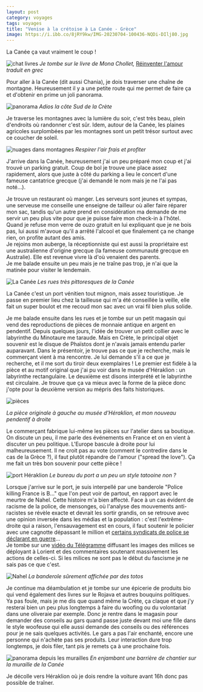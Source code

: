 ```yaml
---
layout: post 
category: voyages
tags: voyages
title: "Venise à la crétoise à La Canée - Grèce" 
image: https://i.ibb.co/8jRY9kw/IMG-20230704-100436-NQDi-DIlj80.jpg
---
```


La Canée ça vaut vraiment le coup !

![chat livres](https://i.ibb.co/8jRY9kw/IMG-20230704-100436-NQDi-DIlj80.jpg)
_Je tombe sur le livre de Mona Chollet,_ [Réinventer l'amour](https://www.editionsladecouverte.fr/reinventer_l_amour-9782355221743) _traduit en grec_

<!--more-->

Pour aller à la Canée (dit aussi Chania), je dois traverser une chaîne de montagne. Heureusement il y a une petite route qui me permet de faire ça et d'obtenir en prime un joli panorama. 

![panorama](https://i.ibb.co/YfQ30Jp/IMG-20230703-194443-1-Pqwnh-F09x.jpg)
_Adios la côte Sud de la Crète_

Je traverse les montagnes avec la lumière du soir, c'est très beau, plein d'endroits où randonner c'est sûr. Idem, autour de la Canée, les plaines agricoles surplombées par les montagnes sont un petit trésor surtout avec ce coucher de soleil. 

![nuages dans montagnes](https://i.ibb.co/tc2qwPm/IMG-20230703-203528-Bxe-Mtum-D4-X.jpg)
_Respirer l'air frais et profiter_

J'arrive dans la Canée, heureusement j'ai un peu préparé mon coup et j'ai trouvé un parking gratuit. Coup de bol je trouve une place assez rapidement, alors que juste à côté du parking a lieu le concert d'une fameuse cantatrice grecque (j'ai demandé le nom mais je ne l'ai pas noté...).
 
Je trouve un restaurant où manger. Les serveurs sont jeunes et sympas, une serveuse me conseille une enseigne de tailleur où aller faire réparer mon sac, tandis qu'un autre prend en considération ma demande de me servir un peu plus vite pour que je puisse faire mon check-in à l'hôtel. Quand je refuse mon verre de ouzo gratuit en lui expliquant que je ne bois pas, lui aussi m'avoue qu'il a arrêté l'alcool et que finalement ça ne change rien, on profite autant des amis.  
Je rejoins mon auberge, la réceptionniste qui est aussi la propriétaire est une australienne d'origine grecque (la fameuse communauté grecque en Australie). Elle est revenue vivre là d'où venaient des parents.  
Je me balade ensuite un peu mais je ne traîne pas trop, je n'ai que la matinée pour visiter le lendemain. 

![La Canée](https://i.ibb.co/GpjYb3z/ruescanee.jpg)
_Les rues très pittoresques de la Canée_

La Canée c'est un port vénitien tout mignon, mais assez touristique. Je passe en premier lieu chez la tailleuse qui m'a été conseillée la veille, elle fait un super boulot et me recoud mon sac avec un vrai fil bien plus solide.

Je me balade ensuite dans les rues et je tombe sur un petit magasin qui vend des reproductions de pièces de monnaie antique en argent en pendentif. Depuis quelques jours, l'idée de trouver un petit collier avec le labyrinthe du Minotaure me taraude. Mais en Crète, le principal objet souvenir est le disque de Phaïstos dont je n'avais jamais entendu parler auparavant. Dans le présentoir, je trouve pas ce que je recherche, mais le commerçant vient à ma rencontre. Je lui demande s'il a ce que je recherche, et il me sort du tiroir deux exemplaires ! Le premier est fidèle à la pièce et au motif original que j'ai pu voir dans le musée d'Héraklion : un labyrinthe rectangulaire. Le deuxième est disons interprété et le labyrinthe est circulaire. Je trouve que ça va mieux avec la forme de la pièce donc j'opte pour la deuxième version au mépris des faits historiques.  

![pièces](https://i.ibb.co/4tbq4HQ/pieces.jpg)

_La pièce originale à gauche au musée d'Héraklion, et mon nouveau pendentif à droite_

Le commerçant fabrique lui-même les pièces sur l'atelier dans sa boutique. On discute un peu, il me parle des événements en France et on en vient à discuter un peu politique. L'Europe bascule à droite pour lui malheureusement. Il ne croit pas au vote (comment le contredire dans le cas de la Grèce ?), il faut plutôt répandre de l'amour ("spread the love").
Ça me fait un très bon souvenir pour cette pièce ! 

![port Héraklion](https://i.ibb.co/gmSLXtK/IMG-20230704-093546-2-L41v-Ru-F52.jpg)
_Le bureau du port a un peu un style tatooine non ?_

Lorsque j'arrive sur le port, je suis interpellé par une banderole "Police killing France is B..." que l'on peut voir de partout, en rapport avec le meurtre de Nahel. Cette histoire m'a bien affecté. Face à un cas évident de racisme de la police, de mensonges, où l'analyse des mouvements anti-racistes se révèle exacte et devrait les sortir grandis, on se retrouve avec une opinion inversée dans les médias et la population : c'est l'extrême-droite qui a raison, l'ensauvagement est en cours, il faut soutenir le policier avec une cagnotte dépassant le million et [certains syndicats de police se déclarant en guerre](https://twitter.com/UNSAPOLICE/status/1674749283306749953?ref_src=twsrc%5Etfw%7Ctwcamp%5Etweetembed%7Ctwterm%5E1674749283306749953%7Ctwgr%5Ee0a3545c03c63518d6de36a470e4930b7a9538f8%7Ctwcon%5Es1_&ref_url=https%3A%2F%2Fbo-pic-franceinfo.francetelevisions.tv%2F)...   
Je tombe sur une [vidéo du Télégramme](https://youtu.be/Hfk4ymx3cbU?si=7f7YnXouOtdpd-S8) diffusant les images des milices se déployant à Lorient et des commentaires soutenant massivement les actions de celles-ci. Si les milices ne sont pas le début du fascisme je ne sais pas ce que c'est.

![Nahel](https://i.ibb.co/RDNHn1M/IMG-20230704-094723-zcudeka-I4-K.jpg)
_La banderole sûrement affichée par des totos_

Je continue ma déambulation et je tombe sur une épicerie de produits bio qui vend également des livres sur le Rojava et autres bouquins politiques. Ya pas foule, mais je me dis que quand même la Crète, ça claque et que j'y resterai bien un peu plus longtemps à faire du woofing ou du volontariat dans une oliveraie par exemple. Donc je rentre dans le magasin pour demander des conseils au gars quand passe juste devant moi une fille dans le style woofeuse qui elle aussi demande des conseils ou des références pour je ne sais quelques activités. Le gars a pas l'air enchanté, encore une personne qui n'achète pas ses produits. Leur interaction dure trop longtemps, je dois filer, tant pis je remets ça à une prochaine fois. 

![panorama depuis les murailles](https://i.ibb.co/cFB13GC/IMG-20230704-101556-Vhh-WRPqs6s.jpg)
_En enjambant une barrière de chantier sur la muraille de la Canée_

Je décolle vers Héraklion où je dois rendre la voiture avant 16h donc pas possible de traîner. 